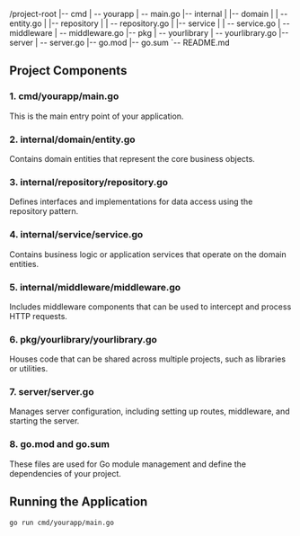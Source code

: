 /project-root
|-- cmd
| -- yourapp | -- main.go
|-- internal
| |-- domain
| | -- entity.go | |-- repository | | -- repository.go
| |-- service
| | -- service.go | -- middleware
| -- middleware.go |-- pkg | -- yourlibrary
| -- yourlibrary.go |-- server | -- server.go
|-- go.mod
|-- go.sum
`-- README.md


## Project Components

### 1. **cmd/yourapp/main.go**
This is the main entry point of your application.

### 2. **internal/domain/entity.go**
Contains domain entities that represent the core business objects.

### 3. **internal/repository/repository.go**
Defines interfaces and implementations for data access using the repository pattern.

### 4. **internal/service/service.go**
Contains business logic or application services that operate on the domain entities.

### 5. **internal/middleware/middleware.go**
Includes middleware components that can be used to intercept and process HTTP requests.

### 6. **pkg/yourlibrary/yourlibrary.go**
Houses code that can be shared across multiple projects, such as libraries or utilities.

### 7. **server/server.go**
Manages server configuration, including setting up routes, middleware, and starting the server.

### 8. **go.mod and go.sum**
These files are used for Go module management and define the dependencies of your project.

## Running the Application

```bash
go run cmd/yourapp/main.go
